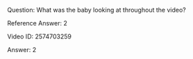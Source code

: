 Question: What was the baby looking at throughout the video?

Reference Answer: 2

Video ID: 2574703259

Answer: 2

